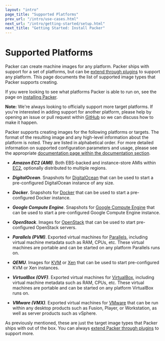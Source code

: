 ```yaml
---
layout: "intro"
page_title: "Supported Platforms"
prev_url: "/intro/use-cases.html"
next_url: "/intro/getting-started/setup.html"
next_title: "Getting Started: Install Packer"
---
```


# Supported Platforms

Packer can create machine images for any platform. Packer ships with
support for a set of platforms, but can be [extend through plugins](/docs/extend/builder.html)
to support any platform. This page documents the list of supported image
types that Packer supports creating.

If you were looking to see what platforms Packer is able to run on, see
the page on [installing Packer](/intro/getting-started/setup.html).

<div class="alert alert-info alert-block">
<strong>Note:</strong> We're always looking to officially support more
target platforms. If you're interested in adding support for another
platform, please help by opening an issue or pull request within
<a href="https://github.com/outscale/packer">GitHub</a> so we can discuss
how to make it happen.
</div>

Packer supports creating images for the following platforms or targets.
The format of the resulting image and any high-level information about the
platform is noted. They are listed in alphabetical order. For more detailed
information on supported configuration parameters and usage, please see
the appropriate [documentation page within the documentation section](/docs).

* ***Amazon EC2 (AMI)***. Both EBS-backed and instance-store AMIs within
  [EC2](http://aws.amazon.com/ec2/), optionally distributed to multiple regions.

* ***DigitalOcean***. Snapshots for [DigitalOcean](http://www.digitalocean.com/)
  that can be used to start a pre-configured DigitalOcean instance of any size.

* ***Docker***. Snapshots for [Docker](http://www.docker.io/)
  that can be used to start a pre-configured Docker instance.

* ***Google Compute Engine***. Snapshots for [Google Compute Engine](https://cloud.google.com/products/compute-engine)
  that can be used to start a pre-configured Google Compute Engine instance.

* ***OpenStack***. Images for [OpenStack](http://www.openstack.org/)
  that can be used to start pre-configured OpenStack servers.

* ***Parallels (PVM)***. Exported virtual machines for [Parallels](http://www.parallels.com/downloads/desktop/),
  including virtual machine metadata such as RAM, CPUs, etc. These virtual
  machines are portable and can be started on any platform Parallels runs on.

* ***QEMU***. Images for [KVM](http://www.linux-kvm.org/) or [Xen](http://www.xenproject.org/)
  that can be used to start pre-configured KVM or Xen instances.

* ***VirtualBox (OVF)***. Exported virtual machines for [VirtualBox](https://www.virtualbox.org/),
  including virtual machine metadata such as RAM, CPUs, etc. These virtual
  machines are portable and can be started on any platform VirtualBox runs on.

* ***VMware (VMX)***. Exported virtual machines for [VMware](http://www.vmware.com/)
  that can be run within any desktop products such as Fusion, Player, or
  Workstation, as well as server products such as vSphere.

As previously mentioned, these are just the target image types that Packer
ships with out of the box. You can always [extend Packer through plugins](/docs/extend/builder.html)
to support more.
